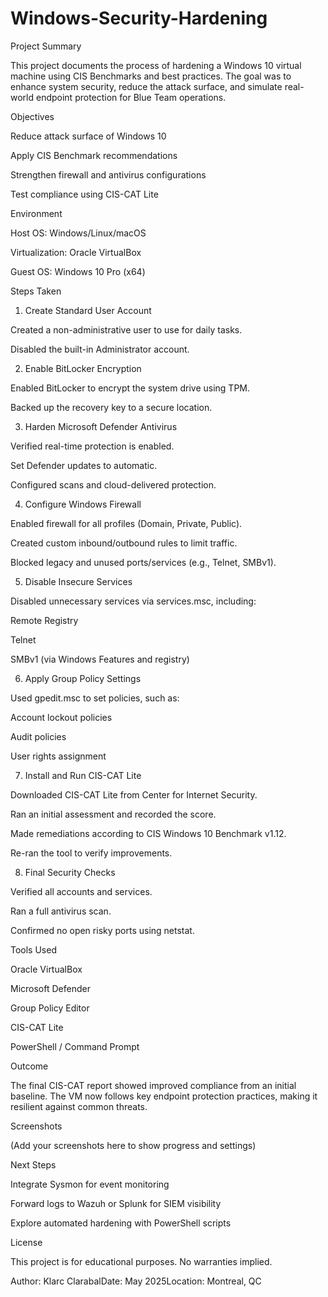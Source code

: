 # Windows-Security-Hardening

Project Summary

This project documents the process of hardening a Windows 10 virtual machine using CIS Benchmarks and best practices. The goal was to enhance system security, reduce the attack surface, and simulate real-world endpoint protection for Blue Team operations.

Objectives

Reduce attack surface of Windows 10

Apply CIS Benchmark recommendations

Strengthen firewall and antivirus configurations

Test compliance using CIS-CAT Lite

Environment

Host OS: Windows/Linux/macOS

Virtualization: Oracle VirtualBox

Guest OS: Windows 10 Pro (x64)

Steps Taken

1. Create Standard User Account

Created a non-administrative user to use for daily tasks.

Disabled the built-in Administrator account.

2. Enable BitLocker Encryption

Enabled BitLocker to encrypt the system drive using TPM.

Backed up the recovery key to a secure location.

3. Harden Microsoft Defender Antivirus

Verified real-time protection is enabled.

Set Defender updates to automatic.

Configured scans and cloud-delivered protection.

4. Configure Windows Firewall

Enabled firewall for all profiles (Domain, Private, Public).

Created custom inbound/outbound rules to limit traffic.

Blocked legacy and unused ports/services (e.g., Telnet, SMBv1).

5. Disable Insecure Services

Disabled unnecessary services via services.msc, including:

Remote Registry

Telnet

SMBv1 (via Windows Features and registry)

6. Apply Group Policy Settings

Used gpedit.msc to set policies, such as:

Account lockout policies

Audit policies

User rights assignment

7. Install and Run CIS-CAT Lite

Downloaded CIS-CAT Lite from Center for Internet Security.

Ran an initial assessment and recorded the score.

Made remediations according to CIS Windows 10 Benchmark v1.12.

Re-ran the tool to verify improvements.

8. Final Security Checks

Verified all accounts and services.

Ran a full antivirus scan.

Confirmed no open risky ports using netstat.

Tools Used

Oracle VirtualBox

Microsoft Defender

Group Policy Editor

CIS-CAT Lite

PowerShell / Command Prompt

Outcome

The final CIS-CAT report showed improved compliance from an initial baseline. The VM now follows key endpoint protection practices, making it resilient against common threats.

Screenshots

(Add your screenshots here to show progress and settings)

Next Steps

Integrate Sysmon for event monitoring

Forward logs to Wazuh or Splunk for SIEM visibility

Explore automated hardening with PowerShell scripts

License

This project is for educational purposes. No warranties implied.

Author: Klarc ClarabalDate: May 2025Location: Montreal, QC
